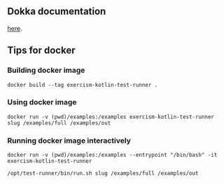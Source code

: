 ## Dokka documentation

[here](kotlin-test-runner/index.md).

## Tips for docker

### Building docker image

```shell script
docker build --tag exercism-kotlin-test-runner .
```

### Using docker image

```shell script
docker run -v (pwd)/examples:/examples exercism-kotlin-test-runner slug /examples/full /examples/out
```

### Running docker image interactively

```shell script
docker run -v (pwd)/examples:/examples --entrypoint "/bin/bash" -it exercism-kotlin-test-runner

/opt/test-runner/bin/run.sh slug /examples/full /examples/out
```
